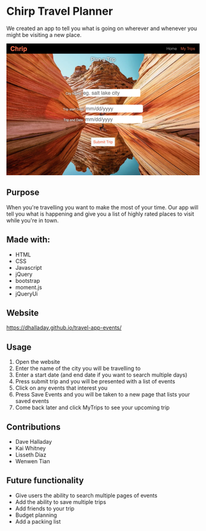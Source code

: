 # Chirp Travel Planner

We created an app to tell you what is going on wherever and whenever you might be visiting a new place.

![Workday Planner Screenshot](./assets/images/Chrip.png)

## Purpose

When you're travelling you want to make the most of your time. Our app will tell you what is happening and give you a list of highly rated places to visit while you're in town.

## Made with:

- HTML
- CSS
- Javascript
- jQuery
- bootstrap
- moment.js
- jQueryUi

## Website

https://dhalladay.github.io/travel-app-events/

## Usage

1. Open the website
2. Enter the name of the city you will be travelling to
3. Enter a start date (and end date if you want to search multiple days)
4. Press submit trip and you will be presented with a list of events
5. Click on any events that interest you
6. Press Save Events and you will be taken to a new page that lists your saved events
7. Come back later and click MyTrips to see your upcoming trip

## Contributions

- Dave Halladay
- Kai Whitney
- Lisseth Diaz
- Wenwen Tian

## Future functionality

- Give users the ability to search multiple pages of events
- Add the ability to save multiple trips
- Add friends to your trip
- Budget planning
- Add a packing list